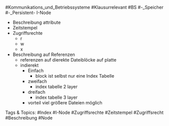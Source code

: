  #Kommunikations_und_Betriebssysteme #Klausurrelevant #BS #-_Speicher #-_Persistent- I-Node
  - Beschreibung attribute
  - Zeitstempel
  - Zugriffsrechte
    - r
    - w
    - x
  - Beschreibung auf Referenzen
    - referenzen auf dierekte Dateiblöcke auf platte
    - indierekt
      - Einfach
        - block ist selbst nur eine Index Tabelle
      - zweifach
        - index tabelle 2 layer
      - dreifach
        - index tabelle 3 layer
      - vorteil viel größere Dateien möglich

   Tags & Topics:
   #Index
   #I-Node
   #Zugriffsrechte
   #Zeitstempel
   #Zugriffsrecht
   #Beschreibung
   #Node